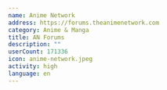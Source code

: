 ```yaml
---
name: Anime Network
address: https://forums.theanimenetwork.com
category: Anime & Manga
title: AN Forums
description: ""
userCount: 171336
icon: anime-network.jpeg
activity: high
language: en
---
```

